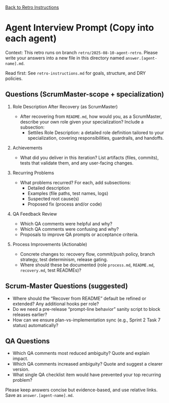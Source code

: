 [Back to Retro Instructions](./retro-instructions.md)

# Agent Interview Prompt (Copy into each agent)

Context: This retro runs on branch `retro/2025-08-10-agent-retro`. Please write your answers into a new file in this directory named `answer.[agent-name].md`.

Read first: See `retro-instructions.md` for goals, structure, and DRY policies.

## Questions (ScrumMaster-scope + specialization)

1. Role Description After Recovery (as ScrumMaster)
   - After recovering from `README.md`, how would you, as a ScrumMaster, describe your own role given your specialization? Include a subsection:
     - Settiles Role Description: a detailed role definition tailored to your specialization, covering responsibilities, guardrails, and handoffs.

2. Achievements
   - What did you deliver in this iteration? List artifacts (files, commits), tests that validate them, and any user-facing changes.

3. Recurring Problems
   - What problems recurred? For each, add subsections:
     - Detailed description
     - Examples (file paths, test names, logs)
     - Suspected root cause(s)
     - Proposed fix (process and/or code)

4. QA Feedback Review
   - Which QA comments were helpful and why?
   - Which QA comments were confusing and why?
   - Proposals to improve QA prompts or acceptance criteria.

5. Process Improvements (Actionable)
   - Concrete changes to: recovery flow, commit/push policy, branch strategy, test determinism, release gating.
   - Where should these be documented (role `process.md`, `README.md`, `recovery.md`, test READMEs)?

## Scrum-Master Questions (suggested)
- Where should the “Recover from README” default be refined or extended? Any additional hooks per role?
- Do we need a pre-release “prompt-line behavior” sanity script to block releases earlier?
- How can we ensure plan-vs-implementation sync (e.g., Sprint 2 Task 7 status) automatically?

## QA Questions
- Which QA comments most reduced ambiguity? Quote and explain impact.
- Which QA comments increased ambiguity? Quote and suggest a clearer version.
- What single QA checklist item would have prevented your top recurring problem?

Please keep answers concise but evidence-based, and use relative links. Save as `answer.[agent-name].md`.



